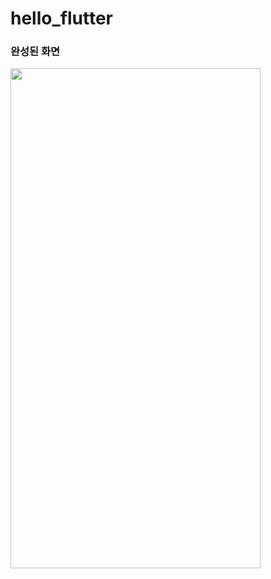 # hello_flutter

### 완성된 화면
<img src="https://velog.velcdn.com/images/lazypotato/post/5ef0328f-764b-488b-b213-38e5d9d9c2fc/image.png" width="400" height="800" >